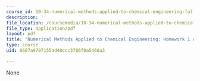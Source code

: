 ```yaml
---
course_id: 10-34-numerical-methods-applied-to-chemical-engineering-fall-2015
description: ''
file_location: /coursemedia/10-34-numerical-methods-applied-to-chemical-engineering-fall-2015/8667a9707155ad40ccc3706f0a5460a3_MIT10_34F15_Homework1.pdf
file_type: application/pdf
layout: pdf
title: 'Numerical Methods Applied to Chemical Engineering: Homework 1 on Linear Algebra'
type: course
uid: 8667a9707155ad40ccc3706f0a5460a3

---
```

None